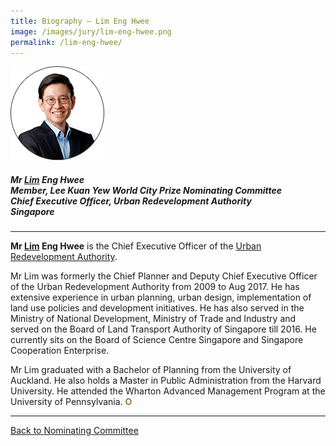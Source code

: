 ```yaml
---
title: Biography — Lim Eng Hwee
image: /images/jury/lim-eng-hwee.png
permalink: /lim-eng-hwee/
---
```


<div style="width:150px"><img src="/images/jury/lim-eng-hwee.png" alt="Lim Eng Hwee" /></div>

##### **Mr <u>Lim</u> Eng Hwee** <br> Member, Lee Kuan Yew World City Prize Nominating Committee <br> Chief Executive Officer, Urban Redevelopment Authority <br> Singapore

---

**Mr <u>Lim</u> Eng Hwee** is the Chief Executive Officer of the [Urban Redevelopment Authority](/organiser/ura/). 

Mr Lim was formerly the Chief Planner and Deputy Chief Executive Officer of the Urban Redevelopment Authority from 2009 to Aug 2017. He has extensive experience in urban planning, urban design, implementation of land use policies and development initiatives. He has also served in the Ministry of National Development, Ministry of Trade and Industry and served on the Board of Land Transport Authority of Singapore till 2016. He currently sits on the Board of Science Centre Singapore and Singapore Cooperation Enterprise. 

Mr Lim graduated with a Bachelor of Planning from the University of Auckland. He also holds a Master in Public Administration from the Harvard University. He attended the Wharton Advanced Management Program at the University of Pennsylvania. **<font color="#967942">O</font>**

---

[Back to Nominating Committee](/nominating-committee/)

